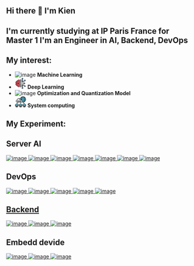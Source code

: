 ## Hi there 👋 I'm Kien 
## I'm currently studying at IP Paris France for Master 1 I'm an Engineer in AI, Backend, DevOps  

## My interest: 
- <img src="https://github.com/KienVNFR/KienVNFR/assets/110092013/e6328f3a-4dbd-4d55-abfe-7226621de7fb" width="30" height="30" alt="image"> __Machine Learning__
- <img src="https://github.com/KienVNFR/classe/blob/main/artificial-intelligence.png" width="30" height="30" alt="image"> __Deep Learning__
- <img src="https://github.com/KienVNFR/KienVNFR/assets/110092013/26e71e1e-2f26-43d7-a258-ffd934d9a462" width="30" height="30" alt="image"> __Optimization and Quantization Model__
- <img src="https://github.com/KienVNFR/classe/blob/main/computer.png" width="30" height="30" alt="image"> __System computing__

## My Experiment: 

## Server AI
<a href="https://onnx.ai/">
  <img src="https://github.com/KienVNFR/KienVNFR/assets/110092013/4eee8d10-6c6f-45aa-ad7f-33b47a302162" width="140" height="60" alt="image">
</a>

<a href="https://github.com/triton-inference-server/server">
  <img src="https://github.com/KienVNFR/KienVNFR/assets/110092013/aa36d3dc-2ab1-44cc-8e80-28c21572059b" width="140" height="60" alt="image">
</a>

<a href="https://pytorch.org/">
  <img src="https://github.com/KienVNFR/KienVNFR/assets/110092013/e671c8c4-3aaf-476c-9c66-6f04efd6d799" width="140" height="60" alt="image">
</a>

<a href="https://developer.nvidia.com/tensorrt">
  <img src="https://github.com/KienVNFR/KienVNFR/assets/110092013/f6217ab2-d0c9-4f6d-9e5f-c14efce89e5f" width="130" height="60" alt="image">
</a>

<a href="https://scikit-learn.org/stable/">
  <img src="https://github.com/KienVNFR/KienVNFR/assets/110092013/6d11f28d-0c57-4991-a5ee-d67caeac1cc7" width="140" height="60" alt="image">
</a>
<a href="https://xgboost.readthedocs.io/en/stable/">
  <img src="https://github.com/KienVNFR/KienVNFR/assets/110092013/3febb72d-907b-4c39-b3bb-bf1bb298fbe4" width="140" height="60" alt="image">
</a>
<a href="https://github.com/kserve/kserve">
  <img src="https://github.com/KienVNFR/KienVNFR/assets/110092013/f3b6767a-ec2e-46c4-aae4-34344991fb13" width="140" height="60" alt="image">
</a> 

## DevOps

<a href="https://kubernetes.io/">
  <img src="https://github.com/KienVNFR/KienVNFR/assets/110092013/414c03ff-ad70-4564-a142-28dd832a4b6a" width="140" height="70" alt="image">
</a> 

<a href="https://grafana.com/products/cloud/?src=ggl-s&mdm=cpc&camp=b-grafana-exac-emea&cnt=118483912276&trm=grafana&device=c&gad_source=1&gclid=Cj0KCQiAnrOtBhDIARIsAFsSe50htb8fSpnrGRN6raOhQuBldjmYCihLTGftPp0sQFjcw9x5BdtuCFMaArJKEALw_wcB">
  <img src="https://github.com/KienVNFR/KienVNFR/assets/110092013/be0d0359-a434-4e62-8eb2-2293732be57d" width="140" height="70" alt="image">
</a>

<a href="https://www.docker.com/">
  <img src="https://github.com/KienVNFR/KienVNFR/assets/110092013/2f63e8b8-e841-4707-b8a1-c5161cbfa87a" width="170" height="70" alt="image">
</a> 

<a href="https://aws.amazon.com/free/?gclid=Cj0KCQiAnrOtBhDIARIsAFsSe521ZlnTcDjMyEF1UDlDwSHgxUd0glgah83o_KgdI2q_44hhuY2clvAaApiUEALw_wcB&trk=7214f2bf-dcfb-4d46-8a27-608345ad6b51&sc_channel=ps&ef_id=Cj0KCQiAnrOtBhDIARIsAFsSe521ZlnTcDjMyEF1UDlDwSHgxUd0glgah83o_KgdI2q_44hhuY2clvAaApiUEALw_wcB:G:s&s_kwcid=AL!4422!3!454820903985!e!!g!!amazon%20web%20services!10776417550!106552168976&all-free-tier.sort-by=item.additionalFields.SortRank&all-free-tier.sort-order=asc&awsf.Free%20Tier%20Types=*all&awsf.Free%20Tier%20Categories=*all">
  <img src="https://github.com/KienVNFR/KienVNFR/assets/110092013/51b3e7c7-c111-4763-84cb-865541076895" width="170" height="70" alt="image">
</a> 

<a href="https://prometheus.io/">
  <img src="https://github.com/KienVNFR/KienVNFR/assets/110092013/328856ec-1a8e-41a3-989b-bba42644bedc" width="170" height="70" alt="image">

## Backend

<a href="https://fastapi.tiangolo.com/">
  <img src="https://github.com/KienVNFR/KienVNFR/assets/110092013/6ffad9f8-c4e0-4435-b9e8-423d04ac10ed" width="170" height="70" alt="image">
</a> 
<a href="https://xgboost.readthedocs.io/en/stable/">
  <img src="https://github.com/KienVNFR/KienVNFR/assets/110092013/50127fe0-8d53-4402-a86f-abd3fad09baf" width="170" height="70" alt="image">
</a>
<a href="https://grpc.io/">
  <img src="https://github.com/KienVNFR/KienVNFR/assets/110092013/63ac3bc3-cd74-434a-8e0e-c4657c01ee6d" width="170" height="70" alt="image">
</a> 

## Embedd devide 

<a href="https://xgboost.readthedocs.io/en/stable/">
  <img src="https://github.com/KienVNFR/KienVNFR/assets/110092013/edf1b6c7-5d0e-400e-ac3e-3fce430bfae9" width="170" height="70" alt="image">
</a> 
<a href="https://xgboost.readthedocs.io/en/stable/">
  <img src="https://github.com/KienVNFR/KienVNFR/assets/110092013/b771f910-473b-4fda-9b05-22d4a03159f3" width="170" height="70" alt="image">
</a> 
<a href="https://xgboost.readthedocs.io/en/stable/">
  <img src="https://github.com/KienVNFR/KienVNFR/assets/110092013/db4ba5ca-f7ba-4b85-a2b8-8cf22d290320" width="170" height="70" alt="image">
</a> 

<!--
**KienVNFR/KienVNFR** is a ✨ _special_ ✨ repository because its `README.md` (this file) appears on your GitHub profile.
DALI triton, ONNX, Pytorch, TRITON Server, TENSORT 
DevOps: 
Kserver, Grafana, microservice, K8s, Docker   
backend: 
Fastapi,restapi,Http,GRPC 
Embedd devide: 
Zigbee,STM,esp8266,LoRaWAN,.. 
Here are some ideas to get you started:

- 🔭 I’m currently working on ...
- 🌱 I’m currently learning ...
- 👯 I’m looking to collaborate on ...
- 🤔 I’m looking for help with ...
- 💬 Ask me about ...
- 📫 How to reach me: ...
- 😄 Pronouns: ...
- ⚡ Fun fact: ...
-->

